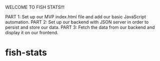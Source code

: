 WELCOME TO FISH STATS!!!

PART 1: Set up our MVP index.html file and add our basic JavaScript automation.
PART 2: Set up our backend with JSON server in order to persist and store our data.
PART 3: Fetch the data from our backend and display it on our frontend.


# fish-stats
